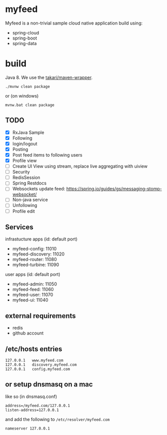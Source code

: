 # myfeed
Myfeed is a non-trivial sample cloud native application build using:

* spring-cloud
* spring-boot
* spring-data

# build

Java 8. We use the [takari/maven-wrapper](https://github.com/takari/maven-wrapper).

```
./mvnw clean package
```

or (on windows)

```
mvnw.bat clean package
```

## TODO

- [X] RxJava Sample
- [X] Following
- [X] login/logout
- [X] Posting
- [X] Post feed items to following users
- [X] Profile view
- [ ] Create UI View using stream, replace live aggregating with uiview
- [ ] Security
- [ ] RedisSession
- [ ] Spring Restdocs
- [ ] Websockets update feed: https://spring.io/guides/gs/messaging-stomp-websocket/
- [ ] Non-java service
- [ ] Unfollowing
- [ ] Profile edit

## Services

infrastucture apps (id: default port)

* myfeed-config: 11010
* myfeed-discovery: 11020
* myfeed-router: 11080
* myfeed-turbine: 11090

user apps (id: default port)

* myfeed-admin: 11050
* myfeed-feed: 11060
* myfeed-user: 11070
* myfeed-ui: 11040

## external requirements

* redis
* github account

## /etc/hosts entries

    127.0.0.1   www.myfeed.com
    127.0.0.1   discovery.myfeed.com
    127.0.0.1   config.myfeed.com

## or setup dnsmasq on a mac

like so (in dnsmasq.conf)

    address=/myfeed.com/127.0.0.1
    listen-address=127.0.0.1

and add the following to `/etc/resolver/myfeed.com`

    nameserver 127.0.0.1


